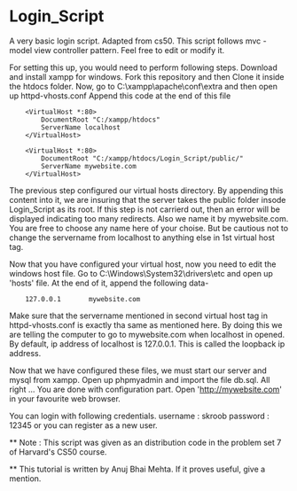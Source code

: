 # Login_Script
A very basic login script. Adapted from cs50.
This script follows mvc - model view controller pattern. Feel free to edit or modify it.

For setting this up, you would need to perform following steps.
 Download and install xampp for windows.
 Fork this repository and then Clone it inside the htdocs folder.
 Now, go to C:\xampp\apache\conf\extra  and then open up httpd-vhosts.conf
 Append this code at the end of this file


        <VirtualHost *:80>
            DocumentRoot "C:/xampp/htdocs"
            ServerName localhost
        </VirtualHost>
        
        <VirtualHost *:80>
            DocumentRoot "C:/xampp/htdocs/Login_Script/public/"
            ServerName mywebsite.com
        </VirtualHost>


 The previous step configured our virtual hosts directory. By appending this content into it, we are insuring that the server takes the public folder insode Login_Script as its root. If this step is not carrierd out, then an error will be displayed indicating too many redirects. Also we name it by mywebsite.com. You are free to choose any name here of your choise. But be cautious not to change the servername from localhost to anything else in 1st virtual host tag.
 
 Now that you have configured your virtual host, now you need to edit the windows host file. Go to   C:\Windows\System32\drivers\etc  and open up  'hosts' file. At the end of it, append the following data- 


        127.0.0.1 		mywebsite.com


 Make sure that the servername mentioned in second virtual host tag in httpd-vhosts.conf is exactly tha same as mentioned here. By doing this we are telling the computer to go to mywebsite.com when localhost in opened. By default, ip address of localhost is 127.0.0.1. This is called the loopback ip address.
 
 Now that we have configured these files, we must start our server and mysql from xampp.
 Open up phpmyadmin and import the file db.sql.
 All right ... You are done with configuration part. Open 'http://mywebsite.com' in your favourite web browser.

You can login with following credentials.
username : skroob
password : 12345
or you can register as a new user.

** Note : This script was given as an distribution code in the problem set 7 of Harvard's CS50 course.

** This tutorial is written by Anuj Bhai Mehta. If it proves useful, give a mention.
